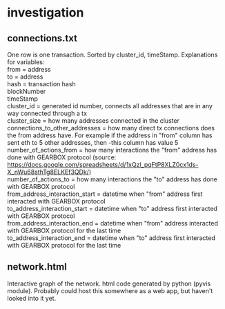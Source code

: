 # investigation

## connections.txt
One row is one transaction. Sorted by cluster_id, timeStamp. Explanations for variables: <br />
from = address <br />
to = address <br />
hash = transaction hash <br />
blockNumber<br />
timeStamp <br />
cluster_id = generated id number, connects all addresses that are in any way connected through a tx <br />
cluster_size = how many addresses connected in the cluster <br />
connections_to_other_addresses = how many direct tx connections does the from address have. For example if the address in "from" column has sent eth to 5 other addresses, then -this column has value 5 <br />
number_of_actions_from = how many interactions the "from" address has done with GEARBOX protocol (source: https://docs.google.com/spreadsheets/d/1xQzl_pqFtP8XLZ0cx1ds-X_nWu68sthTg8ELKEf3QDk/) <br />
number_of_actions_to = how many interactions the "to" address has done with GEARBOX protocol <br />
from_address_interaction_start = datetime when "from" address first interacted with GEARBOX protocol <br />
to_address_interaction_start = datetime when "to" address first interacted with GEARBOX protocol <br />
from_address_interaction_end = datetime when "from" address interacted with GEARBOX protocol for the last time <br />
to_address_interaction_end = datetime when "to" address first interacted with GEARBOX protocol for the last time <br />

## network.html
Interactive graph of the network. html code generated by python (pyvis module). Probably could host this somewhere as a web app, but haven't looked into it yet.

